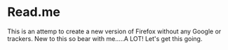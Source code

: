 # Read.me
This is an attemp to create a new version of Firefox without any Google or trackers. New to this so bear with me.....A LOT! Let's get this going.
